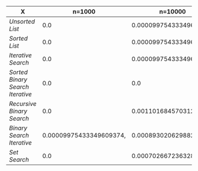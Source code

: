 | **X**                            	| **n=1000**              	| **n=10000**            	| **n=100000**          	| **n=1000000**        	| **n=10000000**        	|
|----------------------------------	|-------------------------	|------------------------	|-----------------------	|----------------------	|-----------------------	|
| _Unsorted List_                  	| 0.0                     	| 0.00009975433349609374 	| 0.0004987716674804688 	| 0.009225845336914062 	| 0.07360496520996093   	|
| _Sorted List_                    	| 0.0                     	| 0.00009975433349609374 	| 0.0003986358642578125 	| 0.009415054321289062 	| 0.07351856231689453   	|
| _Iterative Search_               	| 0.0                     	| 0.00009975433349609374 	| 0.00079803466796875   	| 0.016954612731933594 	| 0.1466421127319336    	|
| _Sorted Binary Search Iterative_ 	| 0.0                     	| 0.0                    	| 0.0                   	| 0.0                  	| 0.0009791851043701172 	|
| _Recursive Binary Search_        	| 0.0                     	| 0.0011016845703125     	| 0.02493572235107422   	| 0.29919891357421874  	| 4.154733276367187     	|
| _Binary Search Iterative_        	| 0.00009975433349609374, 	| 0.0008930206298828125  	| 0.025034523010253905  	| 0.2216634750366211   	| 3.155675506591797     	|
| _Set Search_                     	| 0.0                     	| 0.000702667236328125   	| 0.013463973999023438  	| 0.09091300964355468  	| 1.2434823989868165    	|